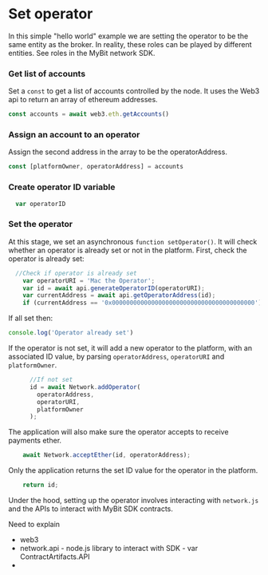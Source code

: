 # Set operator

In this simple "hello world" example we are setting the operator to be the same entity as the broker. In reality, these roles can be played by different entities. See roles in the MyBit network SDK. 

### Get list of accounts 

Set a `const` to get a list of accounts controlled by the node. It uses the Web3 api to return an array of ethereum addresses. 

```javascript
const accounts = await web3.eth.getAccounts()
```

### Assign an account to an operator

Assign the second address in the array to be the operatorAddress.

```javascript
const [platformOwner, operatorAddress] = accounts
```

### Create operator ID variable 

```javascript
  var operatorID
```

### Set the operator

At this stage, we set an asynchronous `function setOperator()`. It will check whether an operator is already set or not in the platform. First, check the operator is already set: 

```javascript
  //Check if operator is already set
    var operatorURI = 'Mac the Operator';
    var id = await api.generateOperatorID(operatorURI);
    var currentAddress = await api.getOperatorAddress(id);
    if (currentAddress == '0x0000000000000000000000000000000000000000')
```

If all set then:

```javascript
console.log('Operator already set')
```

If the operator is not set, it will add a new operator to the platform, with an associated ID value, by parsing `operatorAddress`, `operatorURI` and `platformOwner`.

```javascript
      //If not set
      id = await Network.addOperator(
        operatorAddress,
        operatorURI,
        platformOwner
      );
```

The application will also make sure the operator accepts to receive payments ether.

```javascript
    await Network.acceptEther(id, operatorAddress);
```

Only the application  returns the set ID value for the operator in the platform. 

```javascript
    return id;
```

Under the hood, setting up the operator involves interacting with `network.js` and the APIs to interact with MyBit SDK contracts.  



Need to explain

* web3
* network.api - node.js library to interact with SDK - var ContractArtifacts.API
* 
